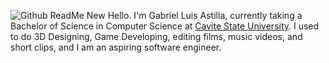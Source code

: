 ![Github ReadMe New](https://github.com/GabrielAstilla/GabrielAstilla/assets/112247958/2e37e36a-8cf3-4163-827b-9436e590b69c)
Hello. I'm Gabriel Luis Astilla, currently taking a Bachelor of Science in Computer Science at [Cavite State University](https://cvsu.edu.ph/). I used to do 3D Designing, Game Developing, editing films, music videos, and short clips, and I am an aspiring software engineer.
